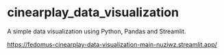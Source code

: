 # cinearplay_data_visualization
A simple data visualization using Python, Pandas and Streamlit. 

https://fedomus-cinearplay-data-visualization-main-nuziwz.streamlit.app/
